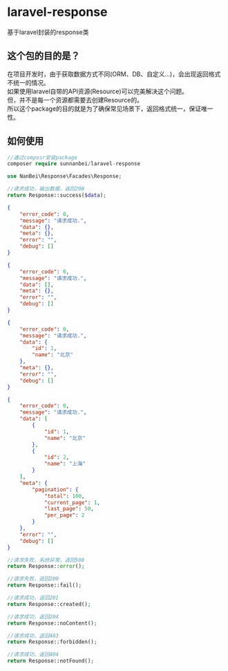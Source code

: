 # laravel-response

基于laravel封装的response类

## 这个包的目的是？
在项目开发时，由于获取数据方式不同(ORM、DB、自定义...)，会出现返回格式不统一的情况。  
如果使用laravel自带的API资源(Resource)可以完美解决这个问题。  
但，并不是每一个资源都需要去创建Resource的。  
所以这个package的目的就是为了确保常见场景下，返回格式统一，保证唯一性。  

## 如何使用
```php
//通过composr安装package
composer require sunnanbei/laravel-response
```
```php
use NanBei\Response\Facades\Response;
```
```php
//请求成功，输出数据，返回200
return Response::success($data);
```
```json
{
    "error_code": 0,
    "message": "请求成功.",
    "data": {},
    "meta": {},
    "error": "",
    "debug": []
}
```
```json
{
    "error_code": 0,
    "message": "请求成功.",
    "data": [],
    "meta": {},
    "error": "",
    "debug": []
}
```
```json
{
    "error_code": 0,
    "message": "请求成功.",
    "data": {
        "id": 1,
        "name": "北京"
    },
    "meta": {},
    "error": "",
    "debug": []
}
```
```json
{
    "error_code": 0,
    "message": "请求成功.",
    "data": [
        {
            "id": 1,
            "name": "北京"
        },
        {
            "id": 2,
            "name": "上海"
        }
    ],
    "meta": {
        "pagination": {
            "total": 100,
            "current_page": 1,
            "last_page": 50,
            "per_page": 2
        }
    },
    "error": "",
    "debug": []
}
```
```php
//请求失败，系统异常，返回500
return Response::error();
```
```php
//请求失败，返回200
return Response::fail();
```
```php
//请求成功，返回201
return Response::created();
```
```php
//请求成功，返回204
return Response::noContent();
```
```php
//请求成功，返回403
return Response::forbidden();
```
```php
//请求成功，返回404
return Response::notFound();
```
